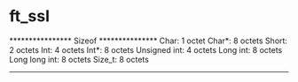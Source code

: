 # ft_ssl


**************** Sizeof ***************
Char:		1 octet
Char*:		8 octets
Short:		2 octets
Int:		4 octets
Int*:		8 octets
Unsigned int:	4 octets
Long int:	8 octets
Long long int:	8 octets
Size_t:		8 octets
***************************************
